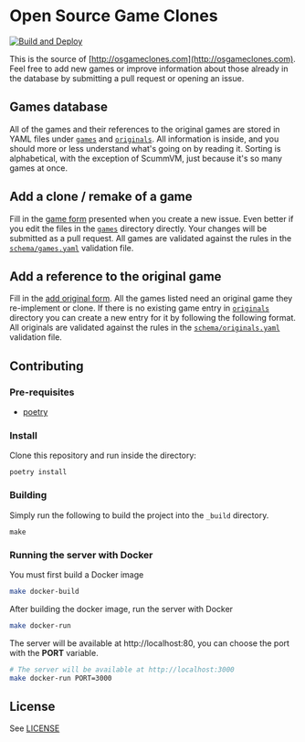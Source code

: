 # Open Source Game Clones

[![Build and Deploy](https://github.com/opengaming/osgameclones/actions/workflows/main.yml/badge.svg)](https://github.com/opengaming/osgameclones/actions/workflows/main.yml)

This is the source of [http://osgameclones.com](http://osgameclones.com).
Feel free to add new games or improve information about those already in the database
by submitting a pull request or opening an issue.

## Games database

All of the games and their references to the original games are stored in YAML files under
[`games`][games] and [`originals`][originals]. All information is inside, and you should
more or less understand what's going on by reading it. Sorting is alphabetical, with the
exception of ScummVM, just because it's so many games at once.

## Add a clone / remake of a game

Fill in the [game form][game_form] presented when you create
a new issue. Even better if you edit the files in the [`games`][games] directory directly. Your
changes will be submitted as a pull request. All games are validated against the rules
in the [`schema/games.yaml`][schema_games] validation file.

## Add a reference to the original game

Fill in the [add original form][original_form].
All the games listed need an original game they re-implement or clone. If there is no
existing game entry in [`originals`][originals] directory you can create a new entry
for it by following the following format. All originals are validated against the rules
in the [`schema/originals.yaml`][schema_originals] validation file.

## Contributing

### Pre-requisites

* [poetry][poetry]


### Install

Clone this repository and run inside the directory:

```
poetry install
```
### Building

Simply run the following to build the project into the `_build` directory.

```
make
```

### Running the server with Docker

You must first build a Docker image

```bash
make docker-build
```

After building the docker image, run the server with Docker

```bash
make docker-run
```

The server will be available at http://localhost:80, you can choose the port with the **PORT** variable.

```bash
# The server will be available at http://localhost:3000
make docker-run PORT=3000
```

## License

See [LICENSE][license]

[games]: games/
[originals]: originals/
[schema_games]: schema/games.yaml
[schema_originals]: schema/originals.yaml
[game_form]: https://osgameclones.com/add_game.html
[original_form]: https://osgameclones.com/add_original.html
[license]: LICENSE

[python]: https://www.python.org
[poetry]: https://python-poetry.org/
